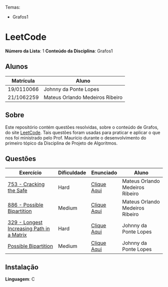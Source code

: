 Temas:
 - Grafos1

# LeetCode

**Número da Lista**: 1
**Conteúdo da Disciplina**: Grafos1

## Alunos
|Matrícula | Aluno |
| -- | -- |
| 19/0110066  | Johnny da Ponte Lopes |
| 21/1062259 |  Mateus Orlando Medeiros Ribeiro |

## Sobre 
Este repositório contém questões resolvidas, sobre o conteúdo de Grafos, do site [LeetCode](https://leetcode.com). Tais questões foram usadas para praticar e aplicar o que nos foi ministrado pelo Prof. Maurício durante o desenvolvimento do primeiro tópico da Disciplina de Projeto de Algoritmos. 

## Questões
| Exercício | Dificuldade | Enunciado | Aluno |
| -- | -- | -- | -- |
| [753 - Cracking the Safe](https://github.com/projeto-de-algoritmos-2024/Grafos1-LeetCode/blob/master/questao1/README.md) | Hard | [Clique Aqui](https://leetcode.com/problems/cracking-the-safe/description/) | Mateus Orlando Medeiros Ribeiro |
| [886 - Possible Bipartition](https://github.com/projeto-de-algoritmos-2024/Grafos1-LeetCode/blob/master/questao3/README.md) | Medium | [Clique Aqui](https://leetcode.com/problems/possible-bipartition) | Mateus Orlando Medeiros Ribeiro |
| [329 - Longest Increasing Path in a Matrix](https://github.com/projeto-de-algoritmos-2024/Grafos1-LeetCode/blob/master/questao2/README.md) | Hard | [Clique Aqui](https://leetcode.com/problems/longest-increasing-path-in-a-matrix/description/) | Johnny da Ponte Lopes |
| [Possible Bipartition](https://leetcode.com/problems/possible-bipartition) | Medium | [Clique Aqui](-) | Johnny da Ponte Lopes |


## Instalação 
**Linguagem**: C



